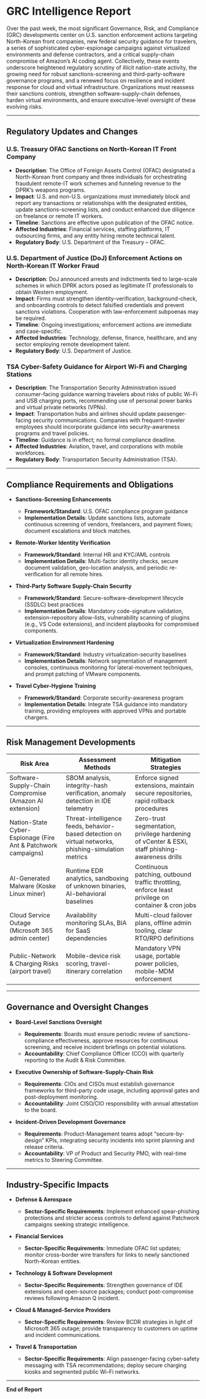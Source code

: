 # GRC Intelligence Report

Over the past week, the most significant Governance, Risk, and Compliance (GRC) developments center on U.S. sanction enforcement actions targeting North-Korean front companies, new federal security guidance for travelers, a series of sophisticated cyber-espionage campaigns against virtualized environments and defense contractors, and a critical supply-chain compromise of Amazon’s AI coding agent. Collectively, these events underscore heightened regulatory scrutiny of illicit nation-state activity, the growing need for robust sanctions-screening and third-party-software governance programs, and a renewed focus on resilience and incident response for cloud and virtual infrastructure. Organizations must reassess their sanctions controls, strengthen software-supply-chain defenses, harden virtual environments, and ensure executive-level oversight of these evolving risks.

---

## Regulatory Updates and Changes

### U.S. Treasury OFAC Sanctions on North-Korean IT Front Company
- **Description**: The Office of Foreign Assets Control (OFAC) designated a North-Korean front company and three individuals for orchestrating fraudulent remote-IT work schemes and funneling revenue to the DPRK’s weapons programs.  
- **Impact**: U.S. and non-U.S. organizations must immediately block and report any transactions or relationships with the designated entities, update sanctions-screening lists, and conduct enhanced due diligence on freelance or remote IT workers.  
- **Timeline**: Sanctions are effective upon publication of the OFAC notice.  
- **Affected Industries**: Financial services, staffing platforms, IT outsourcing firms, and any entity hiring remote technical talent.  
- **Regulatory Body**: U.S. Department of the Treasury – OFAC.

### U.S. Department of Justice (DoJ) Enforcement Actions on North-Korean IT Worker Fraud
- **Description**: DoJ announced arrests and indictments tied to large-scale schemes in which DPRK actors posed as legitimate IT professionals to obtain Western employment.  
- **Impact**: Firms must strengthen identity-verification, background-check, and onboarding controls to detect falsified credentials and prevent sanctions violations. Cooperation with law-enforcement subpoenas may be required.  
- **Timeline**: Ongoing investigations; enforcement actions are immediate and case-specific.  
- **Affected Industries**: Technology, defense, finance, healthcare, and any sector employing remote development talent.  
- **Regulatory Body**: U.S. Department of Justice.

### TSA Cyber-Safety Guidance for Airport Wi-Fi and Charging Stations
- **Description**: The Transportation Security Administration issued consumer-facing guidance warning travelers about risks of public Wi-Fi and USB charging ports, recommending use of personal power banks and virtual private networks (VPNs).  
- **Impact**: Transportation hubs and airlines should update passenger-facing security communications. Companies with frequent-traveler employees should incorporate guidance into security-awareness programs and travel policies.  
- **Timeline**: Guidance is in effect; no formal compliance deadline.  
- **Affected Industries**: Aviation, travel, and corporations with mobile workforces.  
- **Regulatory Body**: Transportation Security Administration (TSA).

---

## Compliance Requirements and Obligations

- **Sanctions-Screening Enhancements**  
  - **Framework/Standard**: U.S. OFAC compliance program guidance  
  - **Implementation Details**: Update sanctions lists, automate continuous screening of vendors, freelancers, and payment flows; document escalations and block matches.

- **Remote-Worker Identity Verification**  
  - **Framework/Standard**: Internal HR and KYC/AML controls  
  - **Implementation Details**: Multi-factor identity checks, secure document validation, geo-location analysis, and periodic re-verification for all remote hires.

- **Third-Party Software Supply-Chain Security**  
  - **Framework/Standard**: Secure-software-development lifecycle (SSDLC) best practices  
  - **Implementation Details**: Mandatory code-signature validation, extension-repository allow-lists, vulnerability scanning of plugins (e.g., VS Code extensions), and incident playbooks for compromised components.

- **Virtualization Environment Hardening**  
  - **Framework/Standard**: Industry virtualization-security baselines  
  - **Implementation Details**: Network segmentation of management consoles, continuous monitoring for lateral-movement techniques, and prompt patching of VMware components.

- **Travel Cyber-Hygiene Training**  
  - **Framework/Standard**: Corporate security-awareness program  
  - **Implementation Details**: Integrate TSA guidance into mandatory training, providing employees with approved VPNs and portable chargers.

---

## Risk Management Developments

| Risk Area | Assessment Methods | Mitigation Strategies |
|-----------|-------------------|-----------------------|
| Software-Supply-Chain Compromise (Amazon AI extension) | SBOM analysis, integrity-hash verification, anomaly detection in IDE telemetry | Enforce signed extensions, maintain secure repositories, rapid rollback procedures |
| Nation-State Cyber-Espionage (Fire Ant & Patchwork campaigns) | Threat-intelligence feeds, behavior-based detection on virtual networks, phishing-simulation metrics | Zero-trust segmentation, privilege hardening of vCenter & ESXi, staff phishing-awareness drills |
| AI-Generated Malware (Koske Linux miner) | Runtime EDR analytics, sandboxing of unknown binaries, AI-behavioral baselines | Continuous patching, outbound traffic throttling, enforce least privilege on container & cron jobs |
| Cloud Service Outage (Microsoft 365 admin center) | Availability monitoring SLAs, BIA for SaaS dependencies | Multi-cloud failover plans, offline admin tooling, clear RTO/RPO definitions |
| Public-Network & Charging Risks (airport travel) | Mobile-device risk scoring, travel-itinerary correlation | Mandatory VPN usage, portable power policies, mobile-MDM enforcement |

---

## Governance and Oversight Changes

- **Board-Level Sanctions Oversight**  
  - **Requirements**: Boards must ensure periodic review of sanctions-compliance effectiveness, approve resources for continuous screening, and receive incident briefings on potential violations.  
  - **Accountability**: Chief Compliance Officer (CCO) with quarterly reporting to the Audit & Risk Committee.

- **Executive Ownership of Software-Supply-Chain Risk**  
  - **Requirements**: CIOs and CISOs must establish governance frameworks for third-party code usage, including approval gates and post-deployment monitoring.  
  - **Accountability**: Joint CISO/CIO responsibility with annual attestation to the board.

- **Incident-Driven Development Governance**  
  - **Requirements**: Product-Management teams adopt “secure-by-design” KPIs, integrating security incidents into sprint planning and release criteria.  
  - **Accountability**: VP of Product and Security PMO, with real-time metrics to Steering Committee.

---

## Industry-Specific Impacts

- **Defense & Aerospace**  
  - **Sector-Specific Requirements**: Implement enhanced spear-phishing protections and stricter access controls to defend against Patchwork campaigns seeking strategic intelligence.

- **Financial Services**  
  - **Sector-Specific Requirements**: Immediate OFAC list updates; monitor cross-border wire transfers for links to newly sanctioned North-Korean entities.

- **Technology & Software Development**  
  - **Sector-Specific Requirements**: Strengthen governance of IDE extensions and open-source packages; conduct post-compromise reviews following Amazon Q incident.

- **Cloud & Managed-Service Providers**  
  - **Sector-Specific Requirements**: Review BCDR strategies in light of Microsoft 365 outage; provide transparency to customers on uptime and incident communications.

- **Travel & Transportation**  
  - **Sector-Specific Requirements**: Align passenger-facing cyber-safety messaging with TSA recommendations; deploy secure charging kiosks and segmented public Wi-Fi networks.

---

**End of Report**